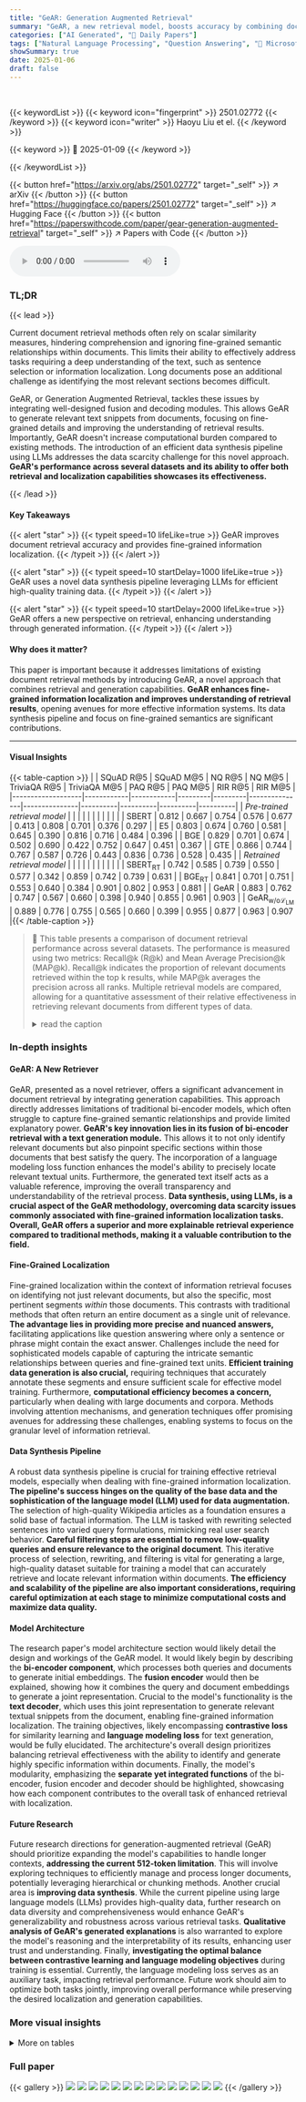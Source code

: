 ```yaml
---
title: "GeAR: Generation Augmented Retrieval"
summary: "GeAR, a new retrieval model, boosts accuracy by combining document retrieval with fine-grained information generation, leading to better understanding and improved localization."
categories: ["AI Generated", "🤗 Daily Papers"]
tags: ["Natural Language Processing", "Question Answering", "🏢 Microsoft Research",]
showSummary: true
date: 2025-01-06
draft: false
---
```


<br>

{{< keywordList >}}
{{< keyword icon="fingerprint" >}} 2501.02772 {{< /keyword >}}
{{< keyword icon="writer" >}} Haoyu Liu et el. {{< /keyword >}}
 
{{< keyword >}} 🤗 2025-01-09 {{< /keyword >}}
 
{{< /keywordList >}}

{{< button href="https://arxiv.org/abs/2501.02772" target="_self" >}}
↗ arXiv
{{< /button >}}
{{< button href="https://huggingface.co/papers/2501.02772" target="_self" >}}
↗ Hugging Face
{{< /button >}}
{{< button href="https://paperswithcode.com/paper/gear-generation-augmented-retrieval" target="_self" >}}
↗ Papers with Code
{{< /button >}}



<audio controls>
    <source src="https://ai-paper-reviewer.com/2501.02772/podcast.wav" type="audio/wav">
    Your browser does not support the audio element.
</audio>


### TL;DR


{{< lead >}}

Current document retrieval methods often rely on scalar similarity measures, hindering comprehension and ignoring fine-grained semantic relationships within documents.  This limits their ability to effectively address tasks requiring a deep understanding of the text, such as sentence selection or information localization.  Long documents pose an additional challenge as identifying the most relevant sections becomes difficult.

GeAR, or Generation Augmented Retrieval, tackles these issues by integrating well-designed fusion and decoding modules. This allows GeAR to generate relevant text snippets from documents, focusing on fine-grained details and improving the understanding of retrieval results.  Importantly, GeAR doesn't increase computational burden compared to existing methods.  The introduction of an efficient data synthesis pipeline using LLMs addresses the data scarcity challenge for this novel approach.  **GeAR's performance across several datasets and its ability to offer both retrieval and localization capabilities showcases its effectiveness.**

{{< /lead >}}


#### Key Takeaways

{{< alert "star" >}}
{{< typeit speed=10 lifeLike=true >}} GeAR improves document retrieval accuracy and provides fine-grained information localization. {{< /typeit >}}
{{< /alert >}}

{{< alert "star" >}}
{{< typeit speed=10 startDelay=1000 lifeLike=true >}} GeAR uses a novel data synthesis pipeline leveraging LLMs for efficient high-quality training data. {{< /typeit >}}
{{< /alert >}}

{{< alert "star" >}}
{{< typeit speed=10 startDelay=2000 lifeLike=true >}} GeAR offers a new perspective on retrieval, enhancing understanding through generated information. {{< /typeit >}}
{{< /alert >}}

#### Why does it matter?
This paper is important because it addresses limitations of existing document retrieval methods by introducing GeAR, a novel approach that combines retrieval and generation capabilities.  **GeAR enhances fine-grained information localization and improves understanding of retrieval results**, opening avenues for more effective information systems.  Its data synthesis pipeline and focus on fine-grained semantics are significant contributions.

------
#### Visual Insights





{{< table-caption >}}
|                   | SQuAD R@5 | SQuAD M@5 | NQ R@5 | NQ M@5 | TriviaQA R@5 | TriviaQA M@5 | PAQ R@5 | PAQ M@5 | RIR R@5 | RIR M@5 |
|-------------------|------------|------------|---------|---------|---------------|---------------|----------|----------|----------|----------|
| _Pre-trained retrieval model_ |            |            |         |         |               |               |          |          |          |          |
| SBERT             |   0.812    |   0.667    |  0.754  |  0.576  |     0.677     |     0.413     |  0.808   |  0.701   |  0.376   |  0.297   |
| E5                |   0.803    |   0.674    |  0.760  |  0.581  |     0.645     |     0.390     |  0.816   |  0.716   |  0.484   |  0.396   |
| BGE                |   0.829    |   0.701    |  0.674  |  0.502  |     0.690     |     0.422     |  0.752   |  0.647   |  0.451   |  0.367   |
| GTE                |   0.866    |   0.744    |  0.767  |  0.587  |     0.726     |     0.443     |  0.836   |  0.736   |  0.528   |  0.435   |
| _Retrained retrieval model_ |            |            |         |         |               |               |          |          |          |          |
| SBERT<SUB>RT</SUB> |   0.742    |   0.585    |  0.739  |  0.550  |     0.577     |     0.342     |  0.859   |  0.742   |  0.739   |  0.631   |
| BGE<SUB>RT</SUB>  |   0.841    |   0.701    |  0.751  |  0.553  |     0.640     |     0.384     |  0.901   |  0.802   |  0.953   |  0.881   |
| GeAR               |   0.883    |   0.762    |  0.747  |  0.567  |     0.660     |     0.398     |  0.940   |  0.855   |  0.961   |  0.903   |
| GeAR<SUB>w/oℒ<SUB>LM</SUB></SUB> |   0.889    |   0.776    |  0.755  |  0.565  |     0.660     |     0.399     |  0.955   |  0.877   |  0.963   |  0.907   |{{< /table-caption >}}

> 🔼 This table presents a comparison of document retrieval performance across several datasets.  The performance is measured using two metrics: Recall@k (R@k) and Mean Average Precision@k (MAP@k). Recall@k indicates the proportion of relevant documents retrieved within the top k results, while MAP@k averages the precision across all ranks.  Multiple retrieval models are compared, allowing for a quantitative assessment of their relative effectiveness in retrieving relevant documents from different types of data.
> <details>
> <summary>read the caption</summary>
> Table 1: Comparison of documents retrieval performance on different datasets, where R@k stands for Recall@k, M@k stands for MAP@k.
> </details>





### In-depth insights


#### GeAR: A New Retriever
GeAR, presented as a novel retriever, offers a significant advancement in document retrieval by integrating generation capabilities.  This approach directly addresses limitations of traditional bi-encoder models, which often struggle to capture fine-grained semantic relationships and provide limited explanatory power.  **GeAR's key innovation lies in its fusion of bi-encoder retrieval with a text generation module.** This allows it to not only identify relevant documents but also pinpoint specific sections within those documents that best satisfy the query.  The incorporation of a language modeling loss function enhances the model's ability to precisely locate relevant textual units.  Furthermore, the generated text itself acts as a valuable reference, improving the overall transparency and understandability of the retrieval process.  **Data synthesis, using LLMs, is a crucial aspect of the GeAR methodology, overcoming data scarcity issues commonly associated with fine-grained information localization tasks.**  **Overall, GeAR offers a superior and more explainable retrieval experience compared to traditional methods, making it a valuable contribution to the field.**

#### Fine-Grained Localization
Fine-grained localization within the context of information retrieval focuses on identifying not just relevant documents, but also the specific, most pertinent segments *within* those documents.  This contrasts with traditional methods that often return an entire document as a single unit of relevance.  **The advantage lies in providing more precise and nuanced answers,** facilitating applications like question answering where only a sentence or phrase might contain the exact answer.  Challenges include the need for sophisticated models capable of capturing the intricate semantic relationships between queries and fine-grained text units.   **Efficient training data generation is also crucial,** requiring techniques that accurately annotate these segments and ensure sufficient scale for effective model training.  Furthermore, **computational efficiency becomes a concern,** particularly when dealing with large documents and corpora. Methods involving attention mechanisms, and generation techniques offer promising avenues for addressing these challenges, enabling systems to focus on the granular level of information retrieval.

#### Data Synthesis Pipeline
A robust data synthesis pipeline is crucial for training effective retrieval models, especially when dealing with fine-grained information localization.  **The pipeline's success hinges on the quality of the base data and the sophistication of the language model (LLM) used for data augmentation.**  The selection of high-quality Wikipedia articles as a foundation ensures a solid base of factual information.  The LLM is tasked with rewriting selected sentences into varied query formulations, mimicking real user search behavior.  **Careful filtering steps are essential to remove low-quality queries and ensure relevance to the original document**. This iterative process of selection, rewriting, and filtering is vital for generating a large, high-quality dataset suitable for training a model that can accurately retrieve and locate relevant information within documents. **The efficiency and scalability of the pipeline are also important considerations, requiring careful optimization at each stage to minimize computational costs and maximize data quality.**

#### Model Architecture
The research paper's model architecture section would likely detail the design and workings of the GeAR model.  It would likely begin by describing the **bi-encoder component**, which processes both queries and documents to generate initial embeddings.  The **fusion encoder** would then be explained, showing how it combines the query and document embeddings to generate a joint representation.  Crucial to the model's functionality is the **text decoder**, which uses this joint representation to generate relevant textual snippets from the document, enabling fine-grained information localization. The training objectives, likely encompassing **contrastive loss** for similarity learning and **language modeling loss** for text generation, would be fully elucidated.  The architecture's overall design prioritizes balancing retrieval effectiveness with the ability to identify and generate highly specific information within documents. Finally, the model's modularity, emphasizing the **separate yet integrated functions** of the bi-encoder, fusion encoder and decoder should be highlighted, showcasing how each component contributes to the overall task of enhanced retrieval with localization.

#### Future Research
Future research directions for generation-augmented retrieval (GeAR) should prioritize expanding the model's capabilities to handle longer contexts, **addressing the current 512-token limitation**.  This will involve exploring techniques to efficiently manage and process longer documents, potentially leveraging hierarchical or chunking methods.  Another crucial area is **improving data synthesis**. While the current pipeline using large language models (LLMs) provides high-quality data, further research on data diversity and comprehensiveness would enhance GeAR's generalizability and robustness across various retrieval tasks.  **Qualitative analysis of GeAR's generated explanations** is also warranted to explore the model's reasoning and the interpretability of its results, enhancing user trust and understanding.  Finally, **investigating the optimal balance between contrastive learning and language modeling objectives** during training is essential.  Currently, the language modeling loss serves as an auxiliary task, impacting retrieval performance.  Future work should aim to optimize both tasks jointly, improving overall performance while preserving the desired localization and generation capabilities.


### More visual insights




<details>
<summary>More on tables
</summary>


{{< table-caption >}}
| | SQuAD |  | NQ |  | TriviaQA |  | PAQ |  | RIR |  |
|---|---|---|---|---|---|---|---|---|---|---|---|---|
|  | R@1 | M@1 | R@1 | M@1 | R@1 | M@1 | R@1 | M@1 | R@3 | M@3 |
| Pre-trained retrieval model |  |  |  |  |  |  |  |  |  |  |
| SBERT | 0.739 | 0.800 | 0.558 | 0.652 | 0.359 | 0.583 | 0.498 | 0.561 | 0.891 | 0.874 |
| E5 | 0.783 | 0.847 | 0.590 | 0.683 | 0.379 | 0.613 | 0.573 | 0.640 | 0.891 | 0.878 |
| BGE | 0.768 | 0.830 | 0.570 | 0.663 | 0.362 | 0.589 | 0.565 | 0.630 | 0.894 | 0.881 |
| GTE | 0.758 | 0.820 | 0.548 | 0.639 | 0.352 | 0.572 | 0.525 | 0.590 | 0.895 | 0.886 |
| Retrained retrieval model |  |  |  |  |  |  |  |  |  |  |
| SBERT<sub>RT</sub> | 0.516 | 0.568 | 0.445 | 0.523 | 0.281 | 0.472 | 0.363 | 0.418 | 0.899 | 0.991 |
| BGE<sub>RT</sub> | 0.455 | 0.538 | 0.601 | 0.656 | 0.288 | 0.475 | 0.409 | 0.466 | 0.897 | 0.888 |
| GeAR | 0.810 | 0.874 | 0.765 | 0.871 | 0.515 | 0.808 | 0.885 | 0.965 | 0.954 | 0.897 |{{< /table-caption >}}
> 🔼 This table presents a comparison of the performance of different models on the task of units localization.  Units localization refers to the ability of a model to identify the specific sections of a document that are most relevant to a given query. The table shows the Recall@k and Mean Average Precision@k (MAP@k) scores for several models across various datasets.  Recall@k represents the proportion of relevant units correctly retrieved within the top k results, while MAP@k is a more sophisticated metric that considers both the precision and recall of the retrieved units. Higher scores in both metrics indicate better performance on the units localization task.
> <details>
> <summary>read the caption</summary>
> Table 2: Comparison of units localization performance on different datasets, where R@k stands for Recall@k, M@k stands for MAP@k.
> </details>

{{< table-caption >}}
| SQuAD |  | NQ |  | TriviaQA |  | PAQ |  | RIR |  |
|---|---|---|---|---|---|---|---|---|---|---|
| EM | F1 | EM | F1 | EM | F1 | EM | F1 | Rouge-1 | Rouge-L |
| 61.2 | 65.3 | 66.1 | 61.0 | 47.4 | 60.0 | 88.1 | 92.4 | 87.4 | 87.1 |{{< /table-caption >}}
> 🔼 This table presents a quantitative evaluation of the GeAR model's text generation capabilities across various tasks.  It shows the performance metrics (Exact Match (EM) and F1 scores for question answering tasks, and ROUGE-1 and ROUGE-L scores for relevant information retrieval tasks) achieved by GeAR on different benchmark datasets (SQUAD, NQ, TriviaQA, PAQ, and RIR). This demonstrates the model's ability to generate high-quality text relevant to the input query across multiple scenarios and datasets.
> <details>
> <summary>read the caption</summary>
> Table 3: Generation performance of GeAR on different tasks.
> </details>

{{< table-caption >}}
| Hyperparameter | Assignment |
|---|---| 
| Computing Infrastructure | 16 MI200-64GB GPUs |
| Number of epochs | 10 |
| Batch size per GPU | 48 / 16 |
| Maximum sequence length | 512 |
| Optimizer | AdamW |
| AdamW epsilon | 1e-8 |
| AdamW beta weights | 0.9, 0.999 |
| Learning rate scheduler | Cosine lr schedule |
| Initialization learning rate | 1e-5 |
| Minimum learning rate | 1e-6 |
| Weight decay | 0.05 |
| Warmup steps | 1000 |
| Warmup learning rate | 1e-6 |{{< /table-caption >}}
> 🔼 This table details the hyperparameters used in training the GeAR model.  It lists settings for various aspects of the training process, including the computing infrastructure (number of GPUs and memory), training epochs, batch size, optimizer used (AdamW), learning rate schedule and settings, weight decay, and warmup steps. These settings are crucial for replicating the experiments presented in the paper.
> <details>
> <summary>read the caption</summary>
> Table 4: Hyperparameter settings
> </details>

{{< table-caption >}}
| Scenario | Data Number |
|---|---| 
| QAR | 30,000,000 |
| RIR | 5,676,877 |{{< /table-caption >}}
> 🔼 This table shows the number of data samples used for training the GeAR model in two different retrieval scenarios: Question Answer Retrieval (QAR) and Relevant Information Retrieval (RIR).  The QAR scenario used 30,000,000 data samples, while the RIR scenario utilized 5,676,877 samples.
> <details>
> <summary>read the caption</summary>
> Table 5: Training data statistics.
> </details>

{{< table-caption >}}
| Scenario | Dataset | Documents Number | Queries Number |
|---|---|---|---| 
| QA | Squad | 20,239 | 5,928 |
|  | NQ | 64,501 | 2,889 |
|  | TriviaQA | 104,160 | 14,000 |
|  | PAQ | 932,601 | 20,000 |
| RIR | RIR | 2,315,413 | 145,562 |{{< /table-caption >}}
> 🔼 This table presents the evaluation datasets used for the document retrieval task.  It shows the number of documents and queries in each dataset used for testing the performance of various document retrieval models. Datasets include SQUAD, NQ, TriviaQA, and PAQ, providing a comprehensive evaluation across different question-answering scenarios.
> <details>
> <summary>read the caption</summary>
> Table 6: The evaluation data statistics for the document retrieval task.
> </details>

{{< table-caption >}}
| Scenario | Dataset | Data Number |
|---|---|---|
| QA | Squad | 5,928 |
|  | NQ | 2,889 |
|  | TriviaQA | 14,000 |
|  | PAQ | 20,000 |
| RIR | RIR | 10,000 |{{< /table-caption >}}
> 🔼 This table presents the number of data samples used for evaluating the units localization and information generation tasks.  It breaks down the counts by dataset (SQUAD, NQ, TriviaQA, PAQ, and RIR) and scenario (QA and RIR).  These numbers reflect the size of the test sets used to assess the model's performance in these specific aspects. The 'QA' scenario refers to Question Answering Retrieval and 'RIR' denotes Relevant Information Retrieval.
> <details>
> <summary>read the caption</summary>
> Table 7: The evaluation data statistics for the units localization and information generation tasks.
> </details>

</details>




### Full paper

{{< gallery >}}
<img src="https://ai-paper-reviewer.com/2501.02772/1.png" class="grid-w50 md:grid-w33 xl:grid-w25" />
<img src="https://ai-paper-reviewer.com/2501.02772/2.png" class="grid-w50 md:grid-w33 xl:grid-w25" />
<img src="https://ai-paper-reviewer.com/2501.02772/3.png" class="grid-w50 md:grid-w33 xl:grid-w25" />
<img src="https://ai-paper-reviewer.com/2501.02772/4.png" class="grid-w50 md:grid-w33 xl:grid-w25" />
<img src="https://ai-paper-reviewer.com/2501.02772/5.png" class="grid-w50 md:grid-w33 xl:grid-w25" />
<img src="https://ai-paper-reviewer.com/2501.02772/6.png" class="grid-w50 md:grid-w33 xl:grid-w25" />
<img src="https://ai-paper-reviewer.com/2501.02772/7.png" class="grid-w50 md:grid-w33 xl:grid-w25" />
<img src="https://ai-paper-reviewer.com/2501.02772/8.png" class="grid-w50 md:grid-w33 xl:grid-w25" />
<img src="https://ai-paper-reviewer.com/2501.02772/9.png" class="grid-w50 md:grid-w33 xl:grid-w25" />
<img src="https://ai-paper-reviewer.com/2501.02772/10.png" class="grid-w50 md:grid-w33 xl:grid-w25" />
<img src="https://ai-paper-reviewer.com/2501.02772/11.png" class="grid-w50 md:grid-w33 xl:grid-w25" />
<img src="https://ai-paper-reviewer.com/2501.02772/12.png" class="grid-w50 md:grid-w33 xl:grid-w25" />
<img src="https://ai-paper-reviewer.com/2501.02772/13.png" class="grid-w50 md:grid-w33 xl:grid-w25" />
<img src="https://ai-paper-reviewer.com/2501.02772/14.png" class="grid-w50 md:grid-w33 xl:grid-w25" />
{{< /gallery >}}